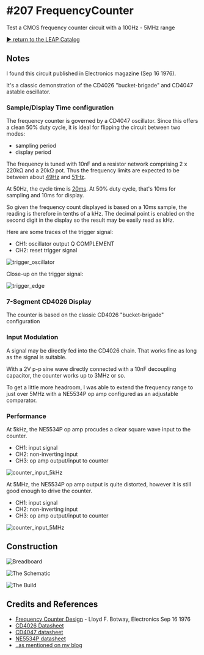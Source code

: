 # #207 FrequencyCounter

Test a CMOS frequency counter circuit with a 100Hz - 5MHz range


[:arrow_forward: return to the LEAP Catalog](http://leap.tardate.com)

## Notes

I found this circuit published in Electronics magazine (Sep 16 1976).

It's a classic demonstration of the CD4026 "bucket-brigade" and CD4047 astable oscillator.

### Sample/Display Time configuration

The frequency counter is governed by a CD4047 oscillator. Since this offers a clean 50% duty cycle,
it is ideal for flipping the circuit between two modes:

* sampling period
* display period

The frequency is tuned with 10nF and a resistor network comprising 2 x 220kΩ and a 20kΩ pot.
Thus the frequency limits are expected to be between about
[49Hz](http://www.wolframalpha.com/input/?i=1%2F%284.4+*+%282+*+220k%CE%A9+%2B+20k%CE%A9%29+*+10nF%29) and
[51Hz](http://www.wolframalpha.com/input/?i=1%2F%284.4+*+2+*+220k%CE%A9+*+10nF%29).

At 50Hz, the cycle time is [20ms](http://www.wolframalpha.com/input/?i=1%2F50Hz).
At 50% duty cycle, that's 10ms for sampling and 10ms for display.

So given the frequency count displayed is based on a 10ms sample,
the reading is therefore in tenths of a kHz.
The decimal point is enabled on the second digit in the display so the result may be easily read as kHz.

Here are some traces of the trigger signal:

* CH1: oscillator output Q COMPLEMENT
* CH2: reset trigger signal

![trigger_oscillator](./assets/trigger_oscillator.gif?raw=true)

Close-up on the trigger signal:

![trigger_edge](./assets/trigger_edge.gif?raw=true)

### 7-Segment CD4026 Display

The counter is based on the classic CD4026 "bucket-brigade" configuration

### Input Modulation

A signal may be directly fed into the CD4026 chain.
That works fine as long as the signal is suitable.

With a 2V p-p sine wave directly connected with a 10nF decoupling capacitor, the counter works up to 3MHz or so.

To get a little more headroom, I was able to extend the frequency range to just over 5MHz
with a NE5534P op amp configured as an adjustable comparator.

### Performance

At 5kHz, the NE5534P op amp procudes a clear square wave input to the counter.

* CH1: input signal
* CH2: non-inverting input
* CH3: op amp output/input to counter

![counter_input_5kHz](./assets/counter_input_5kHz.gif?raw=true)

At 5MHz, the NE5534P op amp output is quite distorted, however it is still good enough to drive the counter.

* CH1: input signal
* CH2: non-inverting input
* CH3: op amp output/input to counter

![counter_input_5MHz](./assets/counter_input_5MHz.gif?raw=true)


## Construction

![Breadboard](./assets/FrequencyCounter_bb.jpg?raw=true)

![The Schematic](./assets/FrequencyCounter_schematic.jpg?raw=true)

![The Build](./assets/FrequencyCounter_build.jpg?raw=true)

## Credits and References
* [Frequency Counter Design](http://www.epanorama.net/sff/Test_equipment/Counters/Minimum%20Parts%20Count%20Frequency%20Counter.pdf) - Lloyd F. Botway, Electronics Sep 16 1976
* [CD4026 Datasheet](http://www.futurlec.com/4000Series/CD4026.shtml)
* [CD4047 datasheet](http://www.futurlec.com/4000Series/CD4047.shtml)
* [NE5534P datasheet](http://www.ti.com/product/NE5534/datasheet)
* [..as mentioned on my blog](http://blog.tardate.com/2016/06/littlearduinoprojects207-frequency.html)
